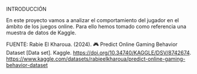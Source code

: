 INTRODUCCIÓN

En este proyecto vamos a analizar el comportamiento del jugador en el ámbito de los juegos online. Para ello hemos tomado como referencia una muestra de datos de Kaggle. 

FUENTE: 
Rabie El Kharoua. (2024). 
🎮 Predict Online Gaming Behavior Dataset [Data set]. 
Kaggle. https://doi.org/10.34740/KAGGLE/DSV/8742674.
https://www.kaggle.com/datasets/rabieelkharoua/predict-online-gaming-behavior-dataset


